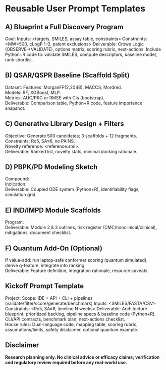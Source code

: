 # Reusable User Prompt Templates

## A) Blueprint a Full Discovery Program
Goal: <program goal>
Inputs: <targets, SMILES, assay table, constraints>
Constraints: <MW<500, cLogP 1–3, patent exclusions>
Deliverable: Crowe Logic (OBSERVE→VALIDATE), options matrix, scoring rubric, next-actions. Include Python+R code to: validate SMILES, compute descriptors, baseline model, rank shortlist.

## B) QSAR/QSPR Baseline (Scaffold Split)
Dataset: <name>
Features: MorganFP(2,2048), MACCS, Mordred.  
Models: RF, XGBoost, MLP.  
Metrics: AUC/PRC or RMSE with CIs (bootstrap).  
Deliverable: Comparison table, Python+R code, feature importance snapshot.

## C) Generative Library Design + Filters
Objective: Generate 500 candidates; 3 scaffolds + 12 fragments.  
Constraints: Ro5, SA≤6, no PAINS.  
Novelty reference: <reference.smi>.  
Deliverable: Ranked list, novelty stats, minimal docking rationale.

## D) PBPK/PD Modeling Sketch
Compound: <compound>  
Indication: <disease>  
Deliverable: Coupled ODE system (Python+R), identifiability flags, simulation grid.

## E) IND/IMPD Module Scaffolds
Program: <program>  
Deliverable: Module 2 & 3 outlines, risk register (CMC/nonclinical/clinical), mitigations, document checklist.

## F) Quantum Add-On (Optional)
If value-add: run laptop-safe conformer scoring (quantum simulated), derive q-feature, integrate into ranking.  
Deliverable: Feature definition, integration rationale, resource caveats.

## Kickoff Prompt Template
Project: <program or target>
Scope: IDE + API + CLI + pipelines (validate/filter/score/generate/benchmark)
Inputs: <SMILES/FASTA/CSV>
Constraints: <Ro5, SA≤6, timeline N weeks>
Deliverable: Architecture blueprint, prioritized backlog, pipeline specs & baseline code (Python+R), CLI/API contracts, benchmark plan, next-actions checklist.  
House rules: Dual-language code, mapping table, scoring rubric, assumptions/limits, safety disclaimer, optional quantum example.

## Disclaimer
**Research planning only. No clinical advice or efficacy claims; verification and regulatory review required before any real-world use.**
